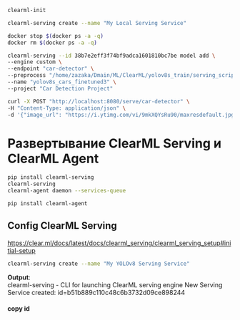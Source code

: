 ```bash
clearml-init
```

```bash
clearml-serving create --name "My Local Serving Service"
```




```bash
docker stop $(docker ps -a -q)
docker rm $(docker ps -a -q)
```


```bash
clearml-serving --id 38b7e2eff3f74bf9adca1601810bc7be model add \
--engine custom \
--endpoint "car-detector" \
--preprocess "/home/zazaka/Dmain/ML/ClearML/yolov8s_train/serving_script.py" \
--name "yolov8s_cars_finetuned3" \
--project "Car Detection Project"
```

```bash
curl -X POST "http://localhost:8080/serve/car-detector" \
-H "Content-Type: application/json" \
-d '{"image_url": "https://i.ytimg.com/vi/9mkXQYsRu90/maxresdefault.jpg"}'
```


# Развертывание ClearML Serving и ClearML Agent
```bash
pip install clearml-serving
clearml-serving
clearml-agent daemon --services-queue
```
```bash
pip install clearml-agent
```
## Config ClearML Serving
https://clear.ml/docs/latest/docs/clearml_serving/clearml_serving_setup#initial-setup

<!-- d3290336c62c7fb0bc8eb4046b60bc7f -->

<!-- 38b7e2eff3f74bf9adca1601810bc7be -->

```bash
clearml-serving create --name "My YOLOv8 Serving Service"
```
**Output**:<br>
    clearml-serving - CLI for launching ClearML serving engine
        New Serving Service created: id=b51b889c110c48c6b3732d09ce898244

#### copy id
 